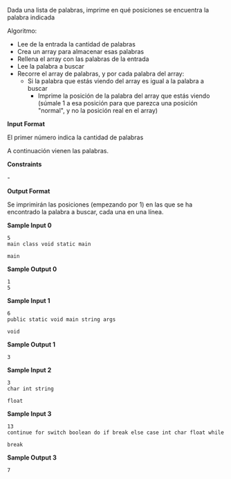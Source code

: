 Dada una lista de palabras, imprime en qué posiciones se encuentra la
palabra indicada

Algoritmo:

  - Lee de la entrada la cantidad de palabras
  - Crea un array para almacenar esas palabras
  - Rellena el array con las palabras de la entrada
  - Lee la palabra a buscar
  - Recorre el array de palabras, y por cada palabra del array:
      - Si la palabra que estás viendo del array es igual a la palabra a
        buscar
          - Imprime la posición de la palabra del array que estás viendo
            (súmale 1 a esa posición para que parezca una posición
            "normal", y no la posición real en el array)

**Input Format**

El primer número  indica la cantidad de palabras

A continuación vienen las  palabras.

**Constraints**

\-

**Output Format**

Se imprimirán las posiciones (empezando por 1) en las que se ha
encontrado la palabra a buscar, cada una en una línea.

**Sample Input 0**

    5
    main class void static main
    
    main

**Sample Output 0**

    1
    5

**Sample Input 1**

    6
    public static void main string args
    
    void

**Sample Output 1**

``` 
3
```

**Sample Input 2**

    3
    char int string
    
    float

**Sample Input 3**

    13
    continue for switch boolean do if break else case int char float while
    
    break

**Sample Output 3**

``` 
7
```

